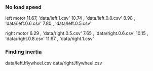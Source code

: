 ### No load speed
left motor
11.67, 'data/left.1.csv'
10.74 , 'data/left.0.8.csv'
8.98 , 'data/left.0.6.csv'
7.80 , 'data/left.0.5.csv'

right motor
6.29 , 'data/right.0.5.csv'
7.65 , 'data/right.0.6.csv'
10.15 , 'data/right.0.8.csv'
11.67 , 'data/right.1.csv'

### Finding inertia
data/leftJflywheel.csv
data/rightJflywheel.csv
